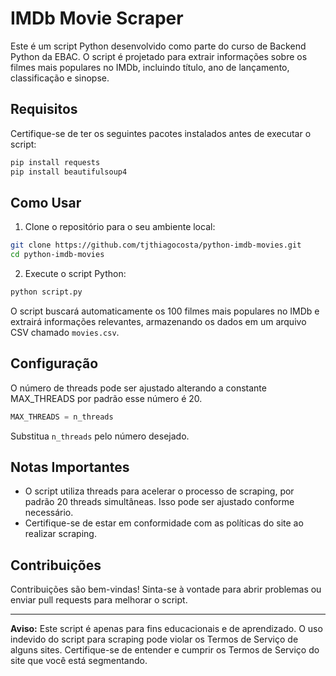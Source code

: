 # IMDb Movie Scraper

Este é um script Python desenvolvido como parte do curso de Backend Python da EBAC. O script é projetado para extrair informações sobre os filmes mais populares no IMDb, incluindo título, ano de lançamento, classificação e sinopse.

## Requisitos

Certifique-se de ter os seguintes pacotes instalados antes de executar o script:

```bash
pip install requests
pip install beautifulsoup4
```

## Como Usar

1. Clone o repositório para o seu ambiente local:

```bash
git clone https://github.com/tjthiagocosta/python-imdb-movies.git
cd python-imdb-movies
```

2. Execute o script Python:

```bash
python script.py
```

O script buscará automaticamente os 100 filmes mais populares no IMDb e extrairá informações relevantes, armazenando os dados em um arquivo CSV chamado `movies.csv`.

## Configuração

O número de threads pode ser ajustado alterando a constante MAX_THREADS por padrão esse número é 20.

```python
MAX_THREADS = n_threads
```

Substitua `n_threads` pelo número desejado.

## Notas Importantes

- O script utiliza threads para acelerar o processo de scraping, por padrão 20 threads simultâneas. Isso pode ser ajustado conforme necessário.
- Certifique-se de estar em conformidade com as políticas do site ao realizar scraping.

## Contribuições

Contribuições são bem-vindas! Sinta-se à vontade para abrir problemas ou enviar pull requests para melhorar o script.

---

**Aviso:** Este script é apenas para fins educacionais e de aprendizado. O uso indevido do script para scraping pode violar os Termos de Serviço de alguns sites. Certifique-se de entender e cumprir os Termos de Serviço do site que você está segmentando.